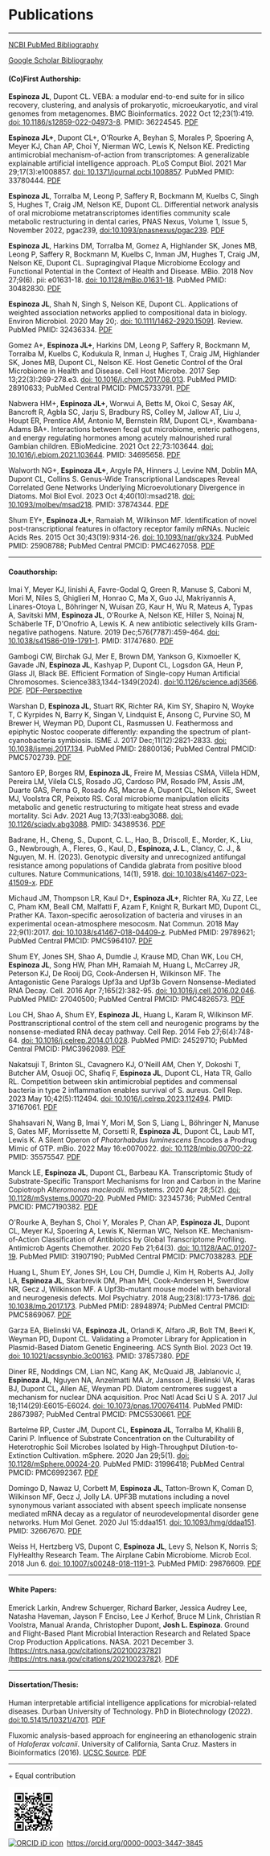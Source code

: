 # Publications
_________________________

[NCBI PubMed Bibliography](https://www.ncbi.nlm.nih.gov/myncbi/browse/collection/50383860/?sort=date&direction=descending)

[Google Scholar Bibliography](https://scholar.google.com/citations?hl=en&user=r9y1tTQAAAAJ&view_op=list_works&sortby=pubdate)

#### (Co)First Authorship:

**Espinoza JL**, Dupont CL. VEBA: a modular end-to-end suite for in silico recovery, clustering, and analysis of prokaryotic, microeukaryotic, and viral genomes from metagenomes. BMC Bioinformatics. 2022 Oct 12;23(1):419. [doi: 10.1186/s12859-022-04973-8](https://doi.org/10.1186/s12859-022-04973-8). PMID: 36224545. [PDF](PDFs/Espinoza_2022__BMC-Bioinformatics.pdf)

**Espinoza JL+**, Dupont CL+, O'Rourke A, Beyhan S, Morales P, Spoering A, Meyer KJ, Chan AP, Choi Y, Nierman WC, Lewis K, Nelson KE. Predicting antimicrobial mechanism-of-action from transcriptomes: A generalizable explainable artificial intelligence approach. PLoS Comput Biol. 2021 Mar 29;17(3):e1008857. [doi: 10.1371/journal.pcbi.1008857](https://doi.org/10.1371/journal.pcbi.1008857). PubMed PMID: 33780444. [PDF](PDFs/Espinoza-Dupont_2021__PLOSCompBio.pdf)

**Espinoza JL**, Torralba M, Leong P, Saffery R, Bockmann M, Kuelbs C, Singh S, Hughes T, Craig JM, Nelson KE, Dupont CL. Differential network analysis of oral microbiome metatranscriptomes identifies community scale metabolic restructuring in dental caries, PNAS Nexus, Volume 1, Issue 5, November 2022, pgac239, [doi:10.1093/pnasnexus/pgac239](https://doi.org/10.1093/pnasnexus/pgac239). [PDF](PDFs/Espinoza_2022__PNASNexus.pdf)

**Espinoza JL**, Harkins DM, Torralba M, Gomez A, Highlander SK, Jones MB, Leong P, Saffery R, Bockmann M, Kuelbs C, Inman JM, Hughes T, Craig JM, Nelson KE, Dupont CL. Supragingival Plaque Microbiome Ecology and Functional Potential in the Context of Health and Disease. MBio. 2018 Nov 27;9(6). pii: e01631-18. [doi: 10.1128/mBio.01631-18](https://doi.org/10.1128/mBio.01631-18). PubMed PMID: 30482830. [PDF](PDFs/Espinoza_2018__mBio.pdf)

**Espinoza JL**, Shah N, Singh S, Nelson KE, Dupont CL. Applications of weighted association networks applied to compositional data in biology. Environ Microbiol. 2020 May 20;. [doi: 10.1111/1462-2920.15091](https://doi.org/10.1111/1462-2920.15091). Review. PubMed PMID: 32436334. [PDF](PDFs/Espinoza_2020__EMI.pdf)

Gomez A+, **Espinoza JL+**, Harkins DM, Leong P, Saffery R, Bockmann M, Torralba M, Kuelbs C, Kodukula R, Inman J, Hughes T, Craig JM, Highlander SK, Jones MB, Dupont CL, Nelson KE. Host Genetic Control of the Oral Microbiome in Health and Disease. Cell Host Microbe. 2017 Sep 13;22(3):269-278.e3. [doi: 10.1016/j.chom.2017.08.013](https://doi.org/10.1016/j.chom.2017.08.013). PubMed PMID: 28910633; PubMed Central PMCID: PMC5733791. [PDF](PDFs/Gomez-Espinoza_2017__CellHostMicrobe.pdf)

Nabwera HM+, **Espinoza JL+**, Worwui A, Betts M, Okoi C, Sesay AK, Bancroft R, Agbla SC, Jarju S, Bradbury RS, Colley M, Jallow AT, Liu J, Houpt ER, Prentice AM, Antonio M, Bernstein RM, Dupont CL+, Kwambana-Adams BA+. Interactions between fecal gut microbiome, enteric pathogens, and energy regulating hormones among acutely malnourished rural Gambian children. EBioMedicine. 2021 Oct 22;73:103644. [doi: 10.1016/j.ebiom.2021.103644](https://doi.org/10.1016/j.ebiom.2021.103644).  PMID: 34695658. [PDF](PDFs/Nabwera-Espinoza_2021__EBioMedicine.pdf)

Walworth NG+, **Espinoza JL+**, Argyle PA, Hinners J, Levine NM, Doblin MA, Dupont CL, Collins S. Genus-Wide Transcriptional Landscapes Reveal Correlated Gene Networks Underlying Microevolutionary Divergence in Diatoms. Mol Biol Evol. 2023 Oct 4;40(10):msad218. [doi: 10.1093/molbev/msad218](https://doi.org/10.1093/molbev/msad218). PMID: 37874344. [PDF](PDFs/Walworth-Espinoza_2023__MOLBEV.pdf)

Shum EY+, **Espinoza JL+**, Ramaiah M, Wilkinson MF. Identification of novel post-transcriptional features in olfactory receptor family mRNAs. Nucleic Acids Res. 2015 Oct 30;43(19):9314-26. [doi: 10.1093/nar/gkv324](https://doi.org/10.1093/nar/gkv324). PubMed PMID: 25908788; PubMed Central PMCID: PMC4627058. [PDF](PDFs/Shum-Espinoza_2015__NAR.pdf)
___________________________________
#### Coauthorship:

Imai Y, Meyer KJ, Iinishi A, Favre-Godal Q, Green R, Manuse S, Caboni M, Mori M, Niles S, Ghiglieri M, Honrao C, Ma X, Guo JJ, Makriyannis A, Linares-Otoya L, Böhringer N, Wuisan ZG, Kaur H, Wu R, Mateus A, Typas A, Savitski MM, **Espinoza JL**, O'Rourke A, Nelson KE, Hiller S, Noinaj N, Schäberle TF, D'Onofrio A, Lewis K. A new antibiotic selectively kills Gram-negative pathogens. Nature. 2019 Dec;576(7787):459-464. [doi: 10.1038/s41586-019-1791-1](https://doi.org/10.1038/s41586-019-1791-1). PMID: 31747680. [PDF](PDFs/Imai_2019__Nature.pdf)

Gambogi CW, Birchak GJ, Mer E, Brown DM, Yankson G, Kixmoeller K, Gavade JN, **Espinoza JL**, Kashyap P, Dupont CL, Logsdon GA, Heun P, Glass JI, Black BE. Efficient Formation of Single-copy Human Artificial Chromosomes. Science383,1344-1349(2024). [doi:10.1126/science.adj3566](https://doi.org/10.1126/science.adj3566). [PDF](PDFs/Gambogi_2024__Science.pdf). [PDF-Perspective](PDFs/Gambogi_2024__Science-Perspective.pdf)

Warshan D, **Espinoza JL**, Stuart RK, Richter RA, Kim SY, Shapiro N, Woyke T, C Kyrpides N, Barry K, Singan V, Lindquist E, Ansong C, Purvine SO, M Brewer H, Weyman PD, Dupont CL, Rasmussen U. Feathermoss and epiphytic Nostoc cooperate differently: expanding the spectrum of plant-cyanobacteria symbiosis. ISME J. 2017 Dec;11(12):2821-2833. [doi: 10.1038/ismej.2017.134](https://doi.org/10.1038/ismej.2017.134). PubMed PMID: 28800136; PubMed Central PMCID: PMC5702739. [PDF](PDFs/Warshan_2017__ISMEJ.pdf)

Santoro EP, Borges RM, **Espinoza JL**, Freire M, Messias CSMA, Villela HDM, Pereira LM, Vilela CLS, Rosado JG, Cardoso PM, Rosado PM, Assis JM, Duarte GAS, Perna G, Rosado AS, Macrae A, Dupont CL, Nelson KE, Sweet MJ, Voolstra CR, Peixoto RS. Coral microbiome manipulation elicits metabolic and genetic restructuring to mitigate heat stress and evade mortality. Sci Adv. 2021 Aug 13;7(33):eabg3088. [doi: 10.1126/sciadv.abg3088](https://doi.org/10.1126/sciadv.abg3088). PMID: 34389536. [PDF](PDFs/Santoro_2021__ScienceAdvances.pdf)

Badrane, H., Cheng, S., Dupont, C. L., Hao, B., Driscoll, E., Morder, K., Liu, G., Newbrough, A., Fleres, G., Kaul, D., **Espinoza, J. L**., Clancy, C. J., & Nguyen, M. H. (2023). Genotypic diversity and unrecognized antifungal resistance among populations of Candida glabrata from positive blood cultures. Nature Communications, 14(1), 5918. [doi: 10.1038/s41467-023-41509-x](https://doi.org/10.1038/s41467-023-41509-x). [PDF](PDFs/Badrane_2023__NatureCommunications.pdf)

Michaud JM, Thompson LR, Kaul D+, **Espinoza JL+**, Richter RA, Xu ZZ, Lee C, Pham KM, Beall CM, Malfatti F, Azam F, Knight R, Burkart MD, Dupont CL, Prather KA. Taxon-specific aerosolization of bacteria and viruses in an experimental ocean-atmosphere mesocosm. Nat Commun. 2018 May 22;9(1):2017. [doi: 10.1038/s41467-018-04409-z](https://doi.org/10.1038/s41467-018-04409-z). PubMed PMID: 29789621; PubMed Central PMCID: PMC5964107. [PDF](PDFs/Michaud_2018__NatureCommunications.pdf)

Shum EY, Jones SH, Shao A, Dumdie J, Krause MD, Chan WK, Lou CH, **Espinoza JL**, Song HW, Phan MH, Ramaiah M, Huang L, McCarrey JR, Peterson KJ, De Rooij DG, Cook-Andersen H, Wilkinson MF. The Antagonistic Gene Paralogs Upf3a and Upf3b Govern Nonsense-Mediated RNA Decay. Cell. 2016 Apr 7;165(2):382-95. [doi: 10.1016/j.cell.2016.02.046](https://doi.org/10.1016/j.cell.2016.02.046). PubMed PMID: 27040500; PubMed Central PMCID: PMC4826573. [PDF](PDFs/Shum_2016__Cell.pdf)

Lou CH, Shao A, Shum EY, **Espinoza JL**, Huang L, Karam R, Wilkinson MF. Posttranscriptional control of the stem cell and neurogenic programs by the nonsense-mediated RNA decay pathway. Cell Rep. 2014 Feb 27;6(4):748-64. [doi: 10.1016/j.celrep.2014.01.028](https://doi.org/10.1016/j.celrep.2014.01.028).  PubMed PMID: 24529710; PubMed Central PMCID: PMC3962089. [PDF](PDFs/Lou_2014__CellPress.pdf)

Nakatsuji T, Brinton SL, Cavagnero KJ, O'Neill AM, Chen Y, Dokoshi T, Butcher AM, Osuoji OC, Shafiq F, **Espinoza JL**, Dupont CL, Hata TR, Gallo RL. Competition between skin antimicrobial peptides and commensal bacteria in type 2 inflammation enables survival of S. aureus. Cell Rep. 2023 May 10;42(5):112494. [doi: 10.1016/j.celrep.2023.112494](https://doi.org/10.1016/j.celrep.2023.112494). PMID: 37167061. [PDF](PDFs/Nakatsuji_2023__CellReports.pdf)

Shahsavari N, Wang B, Imai Y, Mori M, Son S, Liang L, Böhringer N, Manuse S, Gates MF, Morrissette M, Corsetti R, **Espinoza JL**, Dupont CL, Laub MT, Lewis K. A Silent Operon of *Photorhabdus luminescens* Encodes a Prodrug Mimic of GTP. mBio. 2022 May 16:e0070022. [doi: 10.1128/mbio.00700-22](https://doi.org/10.1128/mbio.00700-22). PMID: 35575547. [PDF](PDFs/Shahsavari_2022__mBio.pdf)

Manck LE, **Espinoza JL**, Dupont CL, Barbeau KA. Transcriptomic Study of Substrate-Specific Transport Mechanisms for Iron and Carbon in the Marine Copiotroph *Alteromonas macleodii*. mSystems. 2020 Apr 28;5(2). [doi: 10.1128/mSystems.00070-20](https://doi.org/10.1128/mSystems.00070-20). PubMed PMID: 32345736; PubMed Central PMCID: PMC7190382. [PDF](PDFs/Manck_2020__mSystems.pdf)

O'Rourke A, Beyhan S, Choi Y, Morales P, Chan AP, **Espinoza JL**, Dupont CL, Meyer KJ, Spoering A, Lewis K, Nierman WC, Nelson KE. Mechanism-of-Action Classification of Antibiotics by Global Transcriptome Profiling. Antimicrob Agents Chemother. 2020 Feb 21;64(3). [doi: 10.1128/AAC.01207-19](https://doi.org/10.1128/AAC.01207-19). PubMed PMID: 31907190; PubMed Central PMCID: PMC7038283.  [PDF](PDFs/O'Rourke_2020__AAC.pdf)

Huang L, Shum EY, Jones SH, Lou CH, Dumdie J, Kim H, Roberts AJ, Jolly LA, **Espinoza JL**, Skarbrevik DM, Phan MH, Cook-Andersen H, Swerdlow NR, Gecz J, Wilkinson MF. A Upf3b-mutant mouse model with behavioral and neurogenesis defects. Mol Psychiatry. 2018 Aug;23(8):1773-1786. [doi: 10.1038/mp.2017.173](https://doi.org/10.1038/mp.2017.173). PubMed PMID: 28948974; PubMed Central PMCID: PMC5869067. [PDF](PDFs/Huang_2018__MolecularPsychiatry.pdf)

Garza EA, Bielinski VA, **Espinoza JL**, Orlandi K, Alfaro JR, Bolt TM, Beeri K, Weyman PD, Dupont CL. Validating a Promoter Library for Application in Plasmid-Based Diatom Genetic Engineering. ACS Synth Biol. 2023 Oct 19. [doi: 10.1021/acssynbio.3c00163](https://doi.org/10.1021/acssynbio.3c00163). PMID: 37857380. [PDF](PDFs/Garza_2023__ACSSynBio.pdf)

Diner RE, Noddings CM, Lian NC, Kang AK, McQuaid JB, Jablanovic J, **Espinoza JL**, Nguyen NA, Anzelmatti MA Jr, Jansson J, Bielinski VA, Karas BJ, Dupont CL, Allen AE, Weyman PD. Diatom centromeres suggest a mechanism for nuclear DNA acquisition. Proc Natl Acad Sci U S A. 2017 Jul 18;114(29):E6015-E6024. [doi: 10.1073/pnas.1700764114](https://doi.org/10.1073/pnas.1700764114). PubMed PMID: 28673987; PubMed Central PMCID: PMC5530661. [PDF](PDFs/Diner_2017__PNAS.pdf)

Bartelme RP, Custer JM, Dupont CL, **Espinoza JL**, Torralba M, Khalili B, Carini P. Influence of Substrate Concentration on the Culturability of Heterotrophic Soil Microbes Isolated by High-Throughput Dilution-to-Extinction Cultivation. mSphere. 2020 Jan 29;5(1). [doi: 10.1128/mSphere.00024-20](https://doi.org/10.1128/mSphere.00024-20). PubMed PMID: 31996418; PubMed Central PMCID: PMC6992367. [PDF](PDFs/Bartelme_2020__mSphere.pdf)

Domingo D, Nawaz U, Corbett M, **Espinoza JL**, Tatton-Brown K, Coman D, Wilkinson MF, Gecz J, Jolly LA. UPF3B mutations including a novel synonymous variant associated with absent speech implicate nonsense mediated mRNA decay as a regulator of neurodevelopmental disorder gene networks.  Hum Mol Genet. 2020 Jul 15:ddaa151. [doi: 10.1093/hmg/ddaa151](https://doi.org/10.1093/hmg/ddaa151). PMID: 32667670. [PDF](PDFs/Domingo_2020___HMG.pdf)

Weiss H, Hertzberg VS, Dupont C, **Espinoza JL**, Levy S, Nelson K, Norris S; FlyHealthy Research Team. The Airplane Cabin Microbiome. Microb Ecol. 2018 Jun 6. [doi: 10.1007/s00248-018-1191-3](https://doi.org/10.1007/s00248-018-1191-3). PubMed PMID: 29876609. [PDF](PDFs/Weiss_2018__MicrobialEcology.pdf)

_____________________

#### White Papers:
Emerick Larkin, Andrew Schuerger, Richard Barker, Jessica Audrey Lee, Natasha Haveman, Jayson F Enciso, Lee J Kerhof, Bruce M Link, Christian R Voolstra, Manual Aranda, Christopher Dupont, **Josh L. Espinoza**. Ground and Flight-Based Plant Microbial Interaction Research and Related Space Crop Production Applications. NASA. 2021 December 3. [https://ntrs.nasa.gov/citations/20210023782](https://ntrs.nasa.gov/citations/20210023782). [PDF](PDFs/Emerick_2022__NASA.pdf)

_____________________

#### Dissertation/Thesis:
Human interpretable artificial intelligence applications for microbial-related diseases. Durban University of Technology. PhD in Biotechnology (2022). [doi:10.51415/10321/4701](https://doi.org/10.51415/10321/4701).  [PDF](PDFs/Espinoza_2022__PhD-Dissertation-DUT.pdf)

Fluxomic analysis-based approach for engineering an ethanologenic strain of *Haloferax volcanii*. University of California, Santa Cruz. Masters in Bioinformatics (2016). [UCSC Source](https://grad.soe.ucsc.edu/bmeb/people#tabs-2). [PDF](PDFs/Espinoza_2016__MSc-Thesis-UCSC.pdf)
_____________________


\+ Equal contribution

<img src="ORCID.png" width=100> 
<div itemscope itemtype="https://schema.org/Person"><a itemprop="sameAs" content="https://orcid.org/0000-0003-3447-3845" href="https://orcid.org/0000-0003-3447-3845" target="orcid.widget" rel="me noopener noreferrer" style="vertical-align:top;"><img src="https://orcid.org/sites/default/files/images/orcid_16x16.png" style="width:1em;margin-right:.5em;" alt="ORCID iD icon">https://orcid.org/0000-0003-3447-3845</a></div>

